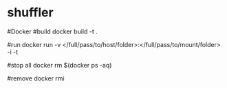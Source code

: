 # shuffler


#Docker 
#build
docker build -t <docker-name> .

#run
docker run -v </full/pass/to/host/folder>:</full/pass/to/mount/folder> -i -t <docker-name>

#stop all
docker rm $(docker ps -aq)

#remove
docker rmi <docker-name>
